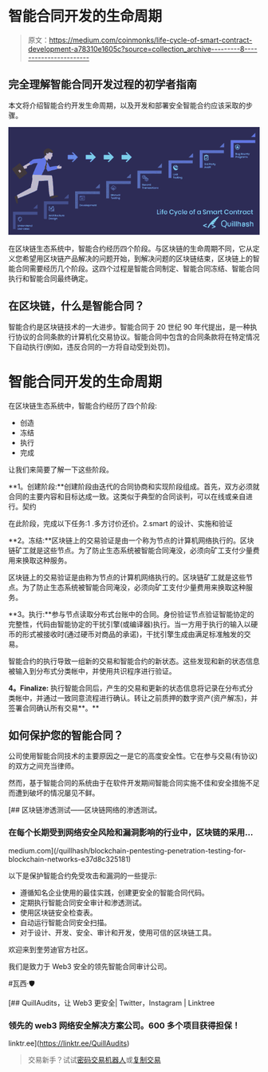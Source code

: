 # 智能合同开发的生命周期

> 原文：<https://medium.com/coinmonks/life-cycle-of-smart-contract-development-a78310e1605c?source=collection_archive---------8----------------------->

## 完全理解智能合同开发过程的初学者指南

本文将介绍智能合约开发生命周期，以及开发和部署安全智能合约应该采取的步骤。

![](img/20dbc09cbcad2841a371f71d5c7d2c00.png)

在区块链生态系统中，智能合约经历四个阶段。与区块链的生命周期不同，它从定义您希望用区块链产品解决的问题开始，到解决问题的区块链结束，区块链上的智能合同需要经历几个阶段。这四个过程是智能合同制定、智能合同冻结、智能合同执行和智能合同最终确定。

## 在区块链，什么是智能合同？

智能合约是区块链技术的一大进步。智能合同于 20 世纪 90 年代提出，是一种执行协议的合同条款的计算机化交易协议。智能合同中包含的合同条款将在特定情况下自动执行(例如，违反合同的一方将自动受到处罚)。

# 智能合同开发的生命周期

在区块链生态系统中，智能合约经历了四个阶段:

*   创造
*   冻结
*   执行
*   完成

让我们来简要了解一下这些阶段。

**1。创建阶段:**创建阶段由迭代的合同协商和实现阶段组成。首先，双方必须就合同的主要内容和目标达成一致。这类似于典型的合同谈判，可以在线或亲自进行。契约

在此阶段，完成以下任务:1 .多方讨价还价。2.smart 的设计、实施和验证

**2。冻结:**区块链上的交易验证是由一个称为节点的计算机网络执行的。区块链矿工就是这些节点。为了防止生态系统被智能合同淹没，必须向矿工支付少量费用来换取这种服务。

区块链上的交易验证是由称为节点的计算机网络执行的。区块链矿工就是这些节点。为了防止生态系统被智能合同淹没，必须向矿工支付少量费用来换取这种服务。

**3。执行:**参与节点读取分布式台账中的合同。身份验证节点验证智能协定的完整性，代码由智能协定的干扰引擎(或编译器)执行。当一方用于执行的输入以硬币的形式被接收时(通过硬币对商品的承诺)，干扰引擎生成由满足标准触发的交易。

智能合约的执行导致一组新的交易和智能合约的新状态。这些发现和新的状态信息被输入到分布式分类帐中，并使用共识程序进行验证。

**4。Finalize:** 执行智能合同后，产生的交易和更新的状态信息将记录在分布式分类帐中，并通过一致同意流程进行确认。转让之前质押的数字资产(资产解冻)，并签署合同确认所有交易**。**

## 如何保护您的智能合同？

公司使用智能合同技术的主要原因之一是它的高度安全性。它在参与交易(有协议)的双方之间充当律师。

然而，基于智能合同的系统由于在软件开发期间智能合同实施不佳和安全措施不足而遭到破坏的情况屡见不鲜。

[](/quillhash/blockchain-pentesting-penetration-testing-for-blockchain-networks-e37d8c325181) [## 区块链渗透测试——区块链网络的渗透测试。

### 在每个长期受到网络安全风险和漏洞影响的行业中，区块链的采用…

medium.com](/quillhash/blockchain-pentesting-penetration-testing-for-blockchain-networks-e37d8c325181) 

以下是保护智能合约免受攻击和漏洞的一些提示:

*   遵循知名企业使用的最佳实践，创建更安全的智能合同代码。
*   定期执行智能合同安全审计和渗透测试。
*   使用区块链安全检查表。
*   自动运行智能合同安全扫描。
*   对于设计、开发、安全、审计和开发，使用可信的区块链工具。

欢迎来到奎劳迪官方社区。

我们是致力于 Web3 安全的领先智能合同审计公司。

#瓦西·🛡️

[](https://linktr.ee/QuillAudits) [## QuillAudits，让 Web3 更安全| Twitter，Instagram | Linktree

### 领先的 web3 网络安全解决方案公司。600 多个项目获得担保！

linktr.ee](https://linktr.ee/QuillAudits) 

> 交易新手？试试[密码交易机器人](/coinmonks/crypto-trading-bot-c2ffce8acb2a)或[复制交易](/coinmonks/top-10-crypto-copy-trading-platforms-for-beginners-d0c37c7d698c)